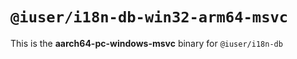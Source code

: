 # `@iuser/i18n-db-win32-arm64-msvc`

This is the **aarch64-pc-windows-msvc** binary for `@iuser/i18n-db`
